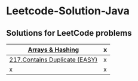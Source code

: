 # Leetcode-Solution-Java
## **Solutions for LeetCode problems**

| <a href = "src/main/java/Arrays & Hashing">Arrays & Hashing | x |
| ------------- | ------------- |
| <a href = "src/main/java/Arrays & Hashing/Contains_Duplicate.java">217.Contains Duplicate (EASY)  | x  |
| x  | x |
